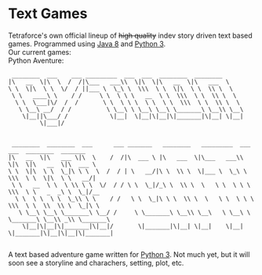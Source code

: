 # Text Games
Tetraforce's own official lineup of ~~high quality~~ indev story driven text based games.
Programmed using [Java 8](https://java.com) and [Python 3](https://www.python.org).  
Our current games:  
Python Aventure:
```
 ________  ___    ___ _________  ___  ___  ________  ________                                      
|\   __  \|\  \  /  /|\___   ___\\  \|\  \|\   __  \|\   ___  \                                    
\ \  \|\  \ \  \/  / ||___ \  \_\ \  \\\  \ \  \|\  \ \  \\ \  \                                   
 \ \   ____\ \    / /     \ \  \ \ \   __  \ \  \\\  \ \  \\ \  \                                  
  \ \  \___|\/  /  /       \ \  \ \ \  \ \  \ \  \\\  \ \  \\ \  \                                 
   \ \__\ __/  / /          \ \__\ \ \__\ \__\ \_______\ \__\\ \__\                                
    \|__||\___/ /            \|__|  \|__|\|__|\|_______|\|__| \|__|                                
         \|___|/                                                                                   
                                                                                                   
                                                                                                   
 ________  ________  ___      ___ _______   ________   _________  ___  ___  ________  _______      
|\   __  \|\   ___ \|\  \    /  /|\  ___ \ |\   ___  \|\___   ___\\  \|\  \|\   __  \|\  ___ \     
\ \  \|\  \ \  \_|\ \ \  \  /  / | \   __/|\ \  \\ \  \|___ \  \_\ \  \\\  \ \  \|\  \ \   __/|    
 \ \   __  \ \  \ \\ \ \  \/  / / \ \  \_|/_\ \  \\ \  \   \ \  \ \ \  \\\  \ \   _  _\ \  \_|/__  
  \ \  \ \  \ \  \_\\ \ \    / /   \ \  \_|\ \ \  \\ \  \   \ \  \ \ \  \\\  \ \  \\  \\ \  \_|\ \ 
   \ \__\ \__\ \_______\ \__/ /     \ \_______\ \__\\ \__\   \ \__\ \ \_______\ \__\\ _\\ \_______\
    \|__|\|__|\|_______|\|__|/       \|_______|\|__| \|__|    \|__|  \|_______|\|__|\|__|\|_______|
                                                                                                   
 ```
 A text based adventure game written for [Python 3](https://www.python.org). Not much yet, but it will soon see a storyline and charachers, setting, plot, etc.
